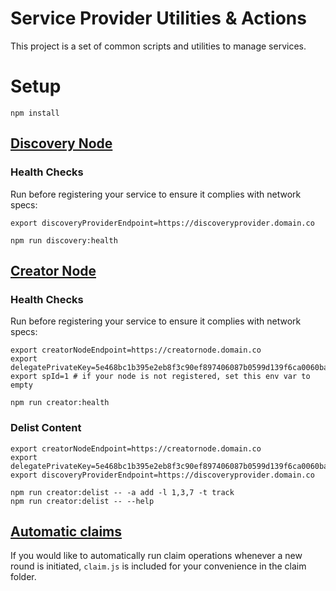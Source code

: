 # Service Provider Utilities & Actions

This project is a set of common scripts and utilities to manage services.

# Setup

```
npm install
```

## [Discovery Node](https://github.com/AudiusProject/audius-docker-compose/tree/master/sp-utilities/discovery-provider)

### Health Checks

Run before registering your service to ensure it complies with network specs:
```
export discoveryProviderEndpoint=https://discoveryprovider.domain.co

npm run discovery:health
```

## [Creator Node](https://github.com/AudiusProject/audius-docker-compose/tree/master/sp-utilities/creator-node)

### Health Checks

Run before registering your service to ensure it complies with network specs:
```
export creatorNodeEndpoint=https://creatornode.domain.co
export delegatePrivateKey=5e468bc1b395e2eb8f3c90ef897406087b0599d139f6ca0060ba85dcc0dce8dc
export spId=1 # if your node is not registered, set this env var to empty

npm run creator:health
```

### Delist Content

```
export creatorNodeEndpoint=https://creatornode.domain.co
export delegatePrivateKey=5e468bc1b395e2eb8f3c90ef897406087b0599d139f6ca0060ba85dcc0dce8dc
export discoveryProviderEndpoint=https://discoveryprovider.domain.co

npm run creator:delist -- -a add -l 1,3,7 -t track
npm run creator:delist -- --help
```

## [Automatic claims](https://github.com/AudiusProject/audius-docker-compose/tree/master/sp-utilities/claim)

If you would like to automatically run claim operations whenever a new round is initiated, `claim.js` is included for your convenience in the claim folder.
